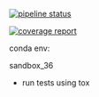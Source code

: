 [![pipeline status](https://gitlab.com/theRealSuperMario/theSandboxProject/badges/master/pipeline.svg)](https://gitlab.com/theRealSuperMario/theSandboxProject/commits/master)

[![coverage report](https://gitlab.com/theRealSuperMario/theSandboxProject/badges/master/coverage.svg)](https://gitlab.com/theRealSuperMario/theSandboxProject/commits/master)


conda env:
 
sandbox_36



* run tests using tox